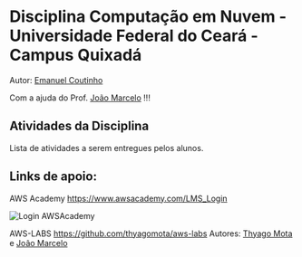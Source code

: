 # Disciplina Computação em Nuvem - Universidade Federal do Ceará - Campus Quixadá

Autor: [Emanuel Coutinho](https://github.com/emanuelcoutinho)

Com a ajuda do Prof. [João Marcelo](https://github.com/jmhal) !!!

## Atividades da Disciplina

Lista de atividades a serem entregues pelos alunos.

## Links de apoio:

AWS Academy
https://www.awsacademy.com/LMS_Login

![Login AWSAcademy](../imagens/awsacademy1.png)

AWS-LABS
https://github.com/thyagomota/aws-labs
Autores: [Thyago Mota](https://github.com/thyagomota) e [João Marcelo](https://github.com/jmhal)

